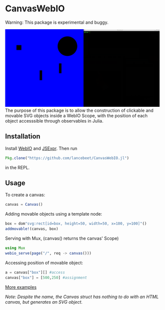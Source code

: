 # CanvasWebIO

Warning: This package is experimental and buggy.


<img src="demo.gif" style="width: 500px;"/>
The purpose of this package is to allow the construction of clickable and movable SVG objects inside a WebIO Scope, with the position of each object accesssible through observables in Julia.

## Installation
Install [WebIO](https://github.com/JuliaGizmos/WebIO.jl) and [JSExpr](https://github.com/JuliaGizmos/JSExpr.jl). Then run
```julia
Pkg.clone("https://github.com/lancebeet/CanvasWebIO.jl")
```
in the REPL.

## Usage
To create a canvas:

```julia
canvas = Canvas()
```

Adding movable objects using a template node:

```julia
box = dom"svg:rect[id=box, height=50, width=50, x=100, y=100]"()
addmovable!(canvas, box)
```

Serving with Mux, (canvas() returns the canvas' Scope)
```julia
using Mux
webio_serve(page("/", req -> canvas()))
```

Accessing position of movable object:
```julia
a = canvas["box"][] #access
canvas["box"] = [500,250] #assignment
```

[More examples](https://github.com/lancebeet/julia-scripts)

*Note: Despite the name, the Canvas struct has nothing to do with an HTML canvas, but generates an SVG object.*
